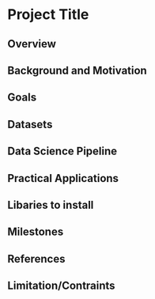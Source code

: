 # Project Title

## Overview

## Background and Motivation

## Goals

## Datasets

## Data Science Pipeline

## Practical Applications

## Libaries to install

## Milestones

## References

## Limitation/Contraints
